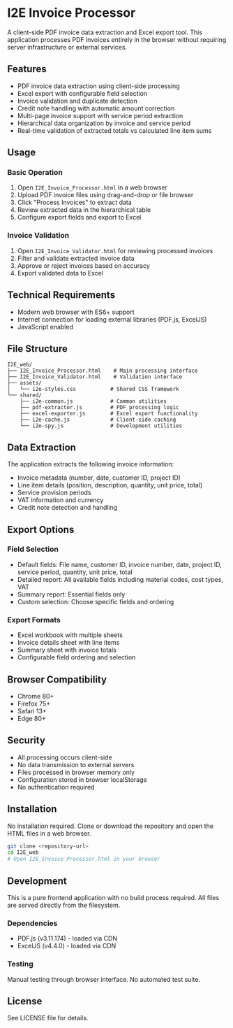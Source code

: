 # I2E Invoice Processor

A client-side PDF invoice data extraction and Excel export tool. This application processes PDF invoices entirely in the browser without requiring server infrastructure or external services.

## Features

- PDF invoice data extraction using client-side processing
- Excel export with configurable field selection
- Invoice validation and duplicate detection
- Credit note handling with automatic amount correction
- Multi-page invoice support with service period extraction
- Hierarchical data organization by invoice and service period
- Real-time validation of extracted totals vs calculated line item sums

## Usage

### Basic Operation

1. Open `I2E_Invoice_Processor.html` in a web browser
2. Upload PDF invoice files using drag-and-drop or file browser
3. Click "Process Invoices" to extract data
4. Review extracted data in the hierarchical table
5. Configure export fields and export to Excel

### Invoice Validation

1. Open `I2E_Invoice_Validator.html` for reviewing processed invoices
2. Filter and validate extracted invoice data
3. Approve or reject invoices based on accuracy
4. Export validated data to Excel

## Technical Requirements

- Modern web browser with ES6+ support
- Internet connection for loading external libraries (PDF.js, ExcelJS)
- JavaScript enabled

## File Structure

```
I2E_web/
├── I2E_Invoice_Processor.html    # Main processing interface
├── I2E_Invoice_Validator.html    # Validation interface
├── assets/
│   └── i2e-styles.css           # Shared CSS framework
└── shared/
    ├── i2e-common.js            # Common utilities
    ├── pdf-extractor.js         # PDF processing logic
    ├── excel-exporter.js        # Excel export functionality
    ├── i2e-cache.js             # Client-side caching
    └── i2e-spy.js               # Development utilities
```

## Data Extraction

The application extracts the following invoice information:

- Invoice metadata (number, date, customer ID, project ID)
- Line item details (position, description, quantity, unit price, total)
- Service provision periods
- VAT information and currency
- Credit note detection and handling

## Export Options

### Field Selection
- Default fields: File name, customer ID, invoice number, date, project ID, service period, quantity, unit price, total
- Detailed report: All available fields including material codes, cost types, VAT
- Summary report: Essential fields only
- Custom selection: Choose specific fields and ordering

### Export Formats
- Excel workbook with multiple sheets
- Invoice details sheet with line items
- Summary sheet with invoice totals
- Configurable field ordering and selection

## Browser Compatibility

- Chrome 80+
- Firefox 75+
- Safari 13+
- Edge 80+

## Security

- All processing occurs client-side
- No data transmission to external servers
- Files processed in browser memory only
- Configuration stored in browser localStorage
- No authentication required

## Installation

No installation required. Clone or download the repository and open the HTML files in a web browser.

```bash
git clone <repository-url>
cd I2E_web
# Open I2E_Invoice_Processor.html in your browser
```

## Development

This is a pure frontend application with no build process required. All files are served directly from the filesystem.

### Dependencies
- PDF.js (v3.11.174) - loaded via CDN
- ExcelJS (v4.4.0) - loaded via CDN

### Testing
Manual testing through browser interface. No automated test suite.

## License

See LICENSE file for details.